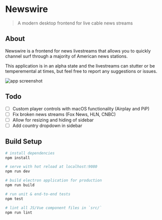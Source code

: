 # Newswire

> A modern desktop frontend for live cable news streams

## About
Newswire is a frontend for news livestreams that allows you to quickly channel surf through a majority of American news stations.

This application is in an alpha state and the livestreams can stutter or be temperemental at times, but feel free to report any suggestions or issues.

![app screenshot](https://github.com/pi-mont/newswire-desktop/blob/master/screen.png?raw=true)

## Todo
- [ ] Custom player controls with macOS functionality (Airplay and PiP)
- [ ] Fix broken news streams (Fox News, HLN, CNBC)
- [ ] Allow for resizing and hiding of sidebar
- [ ] Add country dropdown in sidebar

## Build Setup

``` bash
# install dependencies
npm install

# serve with hot reload at localhost:9080
npm run dev

# build electron application for production
npm run build

# run unit & end-to-end tests
npm test

# lint all JS/Vue component files in `src/`
npm run lint

```
